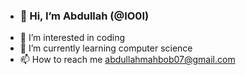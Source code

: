 - ### 👋 Hi, I’m Abdullah (@IO0I)
- 👀 I’m interested in coding
- 🌱 I’m currently learning computer science
- 📫 How to reach me abdullahmahbob07@gmail.com
